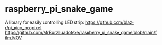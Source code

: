 # raspberry_pi_snake_game
A library for easily controlling LED strip: https://github.com/blaz-r/pi_pico_neopixel
https://github.com/MrBurzhuadotexe/raspberry_pi_snake_game/blob/main/film.MOV
